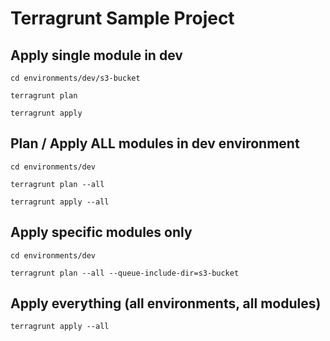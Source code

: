 # Terragrunt Sample Project

## Apply single module in dev

`cd environments/dev/s3-bucket`

`terragrunt plan`

`terragrunt apply`

## Plan / Apply ALL modules in dev environment

`cd environments/dev`

`terragrunt plan --all`

`terragrunt apply --all`

## Apply specific modules only

`cd environments/dev`

`terragrunt plan --all --queue-include-dir=s3-bucket`

## Apply everything (all environments, all modules)

`terragrunt apply --all`

